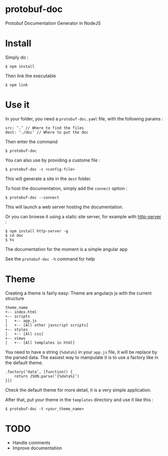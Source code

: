 # protobuf-doc

Protobuf Documentation Generator in NodeJS

# Install

Simply do :

    $ npm install

Then link the executable

    $ npm link

# Use it

In your folder, you need a `protobuf-doc.yaml` file, with the following params :

    src: ‘.’ // Where to find the files
    dest: ‘./doc’ // Where to put the doc

Then enter the command

    $ protobuf-doc

You can also use by providing a custome file :

    $ protobuf-doc -c <config-file>

This will generate a site in the `dest` folder.

To host the documentation, simply add the `connect` option :

    $ protobuf-doc --connect

This will launch a web server hosting the documentation.

Or you can browse it using
a static site server, for example with [http-server](https://www.npmjs.com/package/http-server) :

    $ npm install http-server -g
    $ cd doc
    $ hs

The documentation for the moment is a simple angular app

See the `protobuf-doc -h` command for help

# Theme

Creating a theme is fairly easy: Theme are angularjs js with the current structure

    theme_name
    +-- index.html
    +-- scripts
    |   +-- app.js
    |   +-- [All other javscript scripts]
    +-- styles
    |   +-- [All css]
    +-- views
    |   +-- [All templates in html]

You need to have a string `{%data%}` in your `app.js` file, it will be replace by the parsed data.
The easiest way to manipulate it is to use a factory like in the default theme.

    .factory(‘data’, [function() {
        return JSON.parse(‘{%data%}’)
    }])

Check the default theme for more detail, it is a very simple application.

After that, put your theme in the `templates` directory and use it like this :

    $ protobuf-doc -t <your_theme_name>

# TODO

* Handle comments
* Improve documentation
